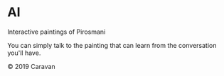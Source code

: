 # AI
Interactive paintings of Pirosmani

You can simply talk to the painting that can learn from the conversation you'll have.


© 2019 Caravan

